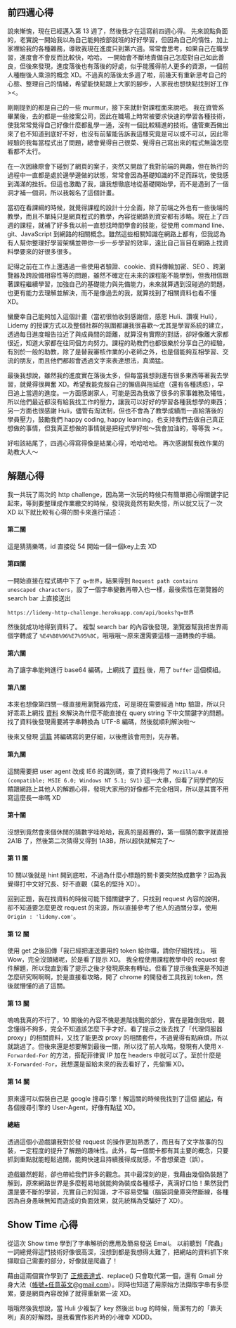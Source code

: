 ## 前四週心得
說來慚愧，現在已經邁入第 13 週了，然後我才在這寫前四週心得。
先來說點負面的，老實說一開始我以為自己能夠按部就班的好好學習，但因為自己的惰性，加上家裡給我的各種雜務，導致我現在進度只到第六週。常常會思考，如果自己在職學習，進度會不會反而比較快，哈哈。
一開始會不斷地責備自己怎麼對自己如此善良，但後來發現，進度落後也有落後的好處，似乎能獲得前人更多的資源，一個前人種樹後人乘涼的概念 XD。不過真的落後太多週了啦，前幾天有重新思考自己的心態、整理自己的情緒，希望能快點跟上大家的腳步，人家我也想快點找到好工作 ><。

剛剛提到的都是自己的一些 murmur，接下來就針對課程面來說吧。
我在資管系畢業後，去的都是一些接案公司，因此在職場上時常被要求快速的學習各種技術，使我常常覺得自己好像什麼都亂學一通，沒有一個比較精進的技術。儘管東西做出來了也不知道到底好不好，也沒有前輩能告訴我這樣究竟是可以或不可以，因此零經驗的我每當程式出了問題，總會覺得自己很菜、覺得自己寫出來的程式無論怎麼看都不太行。

在一次因緣際會下碰到了網頁的案子，突然又開啟了我對前端的興趣，但在執行的過程中一直都是處於邊學邊做的狀態，常常會因為基礎知識的不足而踩坑，使我感到滿滿的挫折。但這也激勵了我，讓我想徹底地從基礎開始學，而不是遇到了一個洞才補一個洞，所以我報名了這個計畫。

當初在看課綱的時候，就覺得課程的設計十分全面，除了前端之外也有一些後端的教學，而且不單純只是網頁程式的教學，內容從網路到資安都有涉略。現在上了四週的課程，就補了好多我以前一直想找時間學會的技能，從使用 command line、git、JavaScript 到網路的相關概念。雖然這些相關知識在網路上都有，但我認為有人幫你整理好學習架構並帶你一步一步學習的效率，遠比自己盲目在網路上找資料學要來的好很多很多。

記得之前在工作上還遇過一些使用者驗證、cookie、資料傳輸加密、SEO 、跨瀏覽器及跨設備相容性等的問題，雖然不確定在未來的課程能不能學到，但我相信跟著課程繼續學習，加強自己的基礎能力與先備能力，未來就算遇到沒碰過的問題，也更有能力去理解並解決，而不是像過去的我，就算找到了相關資料也看不懂 XD。

蠻慶幸自己能夠加入這個計畫（當初很怕收到感謝信，感恩 Huli、讚嘆 Huli），Lidemy 的授課方式以及整個社群的氛圍都讓我很喜歡～尤其是學習系統的建立，透過每日進度報告拉近了與成員間的距離，就算沒有實際的對話，卻好像離大家都很近，知道大家都在往同個方向努力。課程的助教們也都很樂於分享自己的經驗，有別於一般的助教，除了是替我審核作業的小老師之外，也是個能夠互相學習、交流的朋友，而且他們都超會透過文字來表達想法，真滴猛。

最後我想說，雖然我的進度實在落後太多，但每當我想到還有很多東西等著我去學習，就覺得很興奮 XD。希望我能克服自己的懶癌與拖延症（還有各種誘惑），早日追上當週的進度。一方面感謝家人，可能是因為我做了很多的家事雜務及犧牲，所以他們最近都沒有給我找工作的壓力，讓我可以好好的學習各種我想學的東西；另一方面也很感謝 Huli，儘管有淘汰制，但也不會為了教學成績而一直給落後的學員壓力，鼓勵我們 happy coding, happy learning，也支持我們去做自己真正想做的事情，但我真正想做的事情就是把程式學好啦～我會加油的，等等我 ><。

好啦該結尾了，四週心得寫得像是結業心得，哈哈哈哈。
再次感謝幫我改作業的助教大人～
## 解題心得
我一共玩了兩次的 http challenge，因為第一次玩的時候只有簡單把心得關鍵字記起來，等到要整理成作業繳交的時候，發現我竟然有點失憶，所以就又玩了一次 XD
以下就比較有心得的關卡來進行描述：

#### 第二關
這是猜猜樂嗎，id 直接從 54 開始一個一個key上去 XD

#### 第四關
一開始直接在程式碼中下了 `q=世界`，結果得到 `Request path contains unescaped characters`，設了一個字串變數再帶入也一樣，最後索性在瀏覽器的 search bar 上直接送出
```
https://lidemy-http-challenge.herokuapp.com/api/books?q=世界
```
然後就成功地得到資料了。
複製 search bar 的內容後發現，瀏覽器幫我把世界兩個字轉成了 `%E4%B8%96%E7%95%8C`，哦哦哦～原來還需要這樣一道轉換的手續。

#### 第六關
為了讓字串能夠進行 base64 編碼，上網找了 [資料](https://emn178.pixnet.net/blog/post/108694417) 後，用了 `buffer` 這個模組。

#### 第八關
本來也想像第四關一樣直接用瀏覽器完成，可是現在需要經過 http 驗證，所以只好乖乖上網找 [資料](https://dotblogs.com.tw/aquarius6913/2011/02/08/21275) 來解決為什麼不能直接在 query string 下中文關鍵字的問題。找了資料後發現需要將字串轉換為 UTF-8 編碼，然後就順利解決啦～

後來又發現 [這篇](https://cythilya.github.io/2020/07/24/encode-decode/) 將編碼寫的更仔細，以後應該會用到，先存著。

#### 第九關
這關需要把 user agent 改成 IE6 的識別碼，查了資料後用了 `Mozilla/4.0 (compatible; MSIE 6.0; Windows NT 5.1; SV1)` 這一大串，但看了同學們的反饋跟網路上其他人的解題心得，發現大家用的好像都不完全相同，所以是其實不用寫這麼長一串嗎 XD

#### 第十關
沒想到竟然會來個休閒的猜數字哇哈哈，我真的是超賽的，第一個猜的數字就直接 2A1B 了，然後第二次猜得又得到 1A3B，所以超快就解完了～

#### 第 11 關
10 關以後就是 hint 開到底啦，不過為什麼小標題的關卡要突然換成數字？因為我覺得打中文好冗長、好不直觀（莫名的堅持 XD）。

回到正題，我在找資料的時候可能下錯關鍵字了，只找到 request 內容的說明，卻不知道要怎麼更改 request 的來源，所以直接參考了他人的過關分享，使用 `Origin : 'lidemy.com'`。

#### 第 12 關
使用 get 之後回傳「我已經把運送要用的 token 給你囉，請你仔細找找」。
哦 Wow，完全沒頭緒呢，於是看了提示 XD。
我全程使用課程教學中的 request 套件解題，所以我直到看了提示之後才發現原來有轉址。但看了提示後我還是不知道怎麼研究啊啊啊，於是直接看攻略，開了 chrome 的開發者工具找到 token，然後就懵懂的過了這關。

#### 第 13 關
嗚嗚我真的不行了，10 關後的內容不愧是進階挑戰的部分，實在是難倒我啦，觀念懂得不夠多，完全不知道該怎麼下手才好。看了提示之後去找了「代理伺服器 proxy」的相關資料，又找了能更改 proxy 的相關套件，不過覺得有點麻煩，所以就跳過了。但後來還是想要解到最後一關，所以找了前人攻略，發現有人使用 `X-Forwarded-For` 的方法，搭配菲律賓 IP 加在 headers 中就可以了。至於什麼是 `X-Forwarded-For`，我想還是留給未來的我去看好了，先偷懶 XD。

#### 第 14 關
原來還可以假裝自己是 google 搜尋引擎！解這關的時候我找到了這個 [網站](https://www.itread01.com/content/1547696014.html)，有各個搜尋引擎的 User-Agent，好像有點猛 XD。

#### 總結
透過這個小遊戲讓我對於發 request 的操作更加熟悉了，而且有了文字故事的包裝，一定程度的提升了解題的趣味性。此外，每一個關卡都有其主要的概念，只要抓到重點就能輕鬆過關，能夠快速且持續獲得成就感，不會想棄遊（誤）。

遊戲雖然輕鬆，卻也帶給我們許多的觀念。其中最深刻的是，我藉由幾個偽裝題了解到，原來網路世界是多麼輕易地就能夠偽裝成各種樣子，真滴好口怕！果然我們還是要不斷的學習，充實自己的知識，才不容易受騙（腦袋詞彙庫突然斷線，各種因為自身愚昧無知而造成的負面效果，就先統稱為受騙好了 XD）。

## Show Time 心得
從這次 Show time 學到了字串解析的應用及簡易發送 Email。
以前聽到「爬蟲」一詞總覺得這門技術好像很高深，沒想到都是我想得太難了，把網站的資料抓下來擷取自己需要的部分，好像就是爬蟲了！

藉由這兩個實作學到了 [正規表達式](https://blog.huli.tw/2020/05/16/introduction-to-regular-expression/)、replace() 只會取代第一個，還有 Gmail 分身大法（帳號+任意英文@gmail.com）。同時也知道了用原始方法擷取字串有多麼累，要是網頁內容改掉了就得重新累一波 XD。

哦哦然後我想說，當 Huli 少複製了 key 然後出 bug 的時候，簡潔有力的「靠夭咧」真的好解悶，是我看實作影片時的小確幸 XDDD。